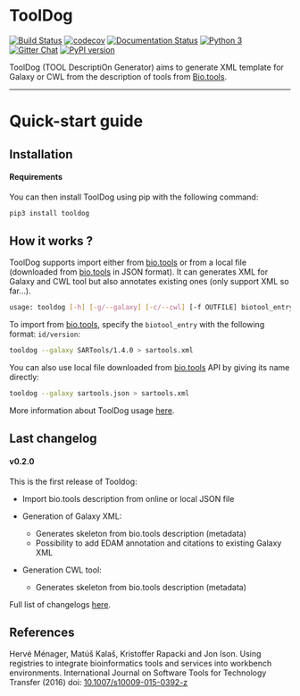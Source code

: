 # ToolDog

[![Build Status](https://travis-ci.org/bio-tools/ToolDog.svg?branch=master)](https://travis-ci.org/bio-tools/ToolDog)
[![codecov](https://codecov.io/gh/bio-tools/ToolDog/branch/master/graph/badge.svg)](https://codecov.io/gh/bio-tools/ToolDog)
[![Documentation Status](https://readthedocs.org/projects/tooldog/badge/?version=latest)](http://tooldog.readthedocs.io/en/latest/?badge=latest)
[![Python 3](https://img.shields.io/badge/python-3.6.0-blue.svg)](https://www.python.org/downloads/release/python-360/)
[![Gitter Chat](http://img.shields.io/badge/chat-online-brightgreen.svg)](https://gitter.im/ToolDog/Lobby)
[![PyPI version](https://badge.fury.io/py/tooldog.svg)](https://badge.fury.io/py/tooldog)

ToolDog (TOOL DescriptiOn Generator) aims to generate XML template for Galaxy or CWL from
the description of tools from [Bio.tools](https://bio.tools).

------------------------

# Quick-start guide

## Installation

#### Requirements

You can then install ToolDog using pip with the following command:

```bash
pip3 install tooldog
```

## How it works ?

ToolDog supports import either from [bio.tools](https://bio.tools) or from a local
file (downloaded from [bio.tools](https://bio.tools) in JSON format). It can generates XML
for Galaxy and CWL tool but also annotates existing ones (only support XML so far...).

```bash
usage: tooldog [-h] [-g/--galaxy] [-c/--cwl] [-f OUTFILE] biotool_entry
```

To import from [bio.tools](https://bio.tools), specify the `biotool_entry` with the following format: `id/version`:

```bash
tooldog --galaxy SARTools/1.4.0 > sartools.xml
```

You can also use local file downloaded from [bio.tools](https://bio.tools) API
by giving its name directly:

```bash
tooldog --galaxy sartools.json > sartools.xml
```

More information about ToolDog usage [here](http://tooldog.readthedocs.io/en/latest/how_to_use.html).

## Last changelog

#### v0.2.0

This is the first release of Tooldog:

* Import bio.tools description from online or local JSON file
* Generation of Galaxy XML:

  * Generates skeleton from bio.tools description (metadata)
  * Possibility to add EDAM annotation and citations to existing Galaxy XML 

* Generation CWL tool:

  * Generates skeleton from bio.tools description (metadata)

Full list of changelogs [here](http://tooldog.readthedocs.io/en/latest/changelog.html).

## References

Hervé Ménager, Matúš Kalaš, Kristoffer Rapacki and Jon Ison. Using registries to integrate
bioinformatics tools and services into workbench environments. International Journal on
Software Tools for Technology Transfer (2016) doi: [10.1007/s10009-015-0392-z](http://link.springer.com/article/10.1007/s10009-015-0392-z)
